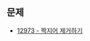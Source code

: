 ## 문제
- [12973 - 짝지어 제거하기](https://programmers.co.kr/learn/courses/30/lessons/12973?language=javascript)
